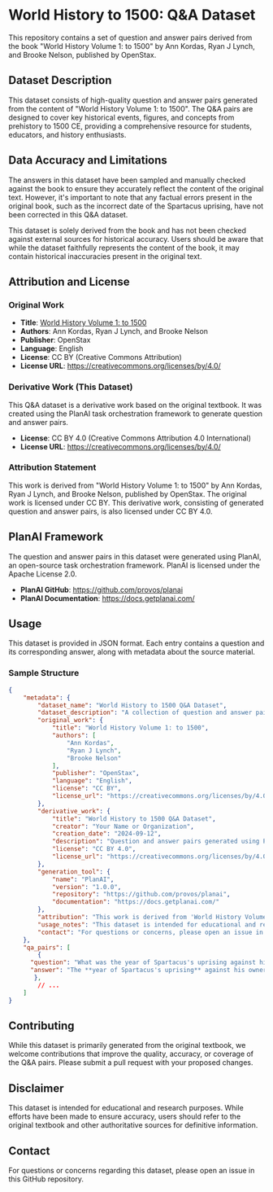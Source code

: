 # World History to 1500: Q&A Dataset

This repository contains a set of question and answer pairs derived from the book "World History Volume 1: to 1500" by Ann Kordas, Ryan J Lynch, and Brooke Nelson, published by OpenStax.

## Dataset Description

This dataset consists of high-quality question and answer pairs generated from the content of "World History Volume 1: to 1500". The Q&A pairs are designed to cover key historical events, figures, and concepts from prehistory to 1500 CE, providing a comprehensive resource for students, educators, and history enthusiasts.

## Data Accuracy and Limitations

The answers in this dataset have been sampled and manually checked against the book to ensure they accurately reflect the content of the original text. However, it's important to note that any factual errors present in the original book, such as the incorrect date of the Spartacus uprising, have not been corrected in this Q&A dataset.

This dataset is solely derived from the book and has not been checked against external sources for historical accuracy. Users should be aware that while the dataset faithfully represents the content of the book, it may contain historical inaccuracies present in the original text.

## Attribution and License

### Original Work

- **Title**: [World History Volume 1: to 1500](https://open.umn.edu/opentextbooks/textbooks/world-history-volume-1-to-1500)
- **Authors**: Ann Kordas, Ryan J Lynch, and Brooke Nelson
- **Publisher**: OpenStax
- **Language**: English
- **License**: CC BY (Creative Commons Attribution)
- **License URL**: https://creativecommons.org/licenses/by/4.0/

### Derivative Work (This Dataset)

This Q&A dataset is a derivative work based on the original textbook. It was created using the PlanAI task orchestration framework to generate question and answer pairs.

- **License**: CC BY 4.0 (Creative Commons Attribution 4.0 International)
- **License URL**: https://creativecommons.org/licenses/by/4.0/

### Attribution Statement

This work is derived from "World History Volume 1: to 1500" by Ann Kordas, Ryan J Lynch, and Brooke Nelson, published by OpenStax. The original work is licensed under CC BY. This derivative work, consisting of generated question and answer pairs, is also licensed under CC BY 4.0.

## PlanAI Framework

The question and answer pairs in this dataset were generated using PlanAI, an open-source task orchestration framework. PlanAI is licensed under the Apache License 2.0.

- **PlanAI GitHub**: https://github.com/provos/planai
- **PlanAI Documentation**: https://docs.getplanai.com/

## Usage

This dataset is provided in JSON format. Each entry contains a question and its corresponding answer, along with metadata about the source material.

### Sample Structure

```json
{
    "metadata": {
        "dataset_name": "World History to 1500 Q&A Dataset",
        "dataset_description": "A collection of question and answer pairs derived from 'World History Volume 1: to 1500'",
        "original_work": {
            "title": "World History Volume 1: to 1500",
            "authors": [
                "Ann Kordas",
                "Ryan J Lynch",
                "Brooke Nelson"
            ],
            "publisher": "OpenStax",
            "language": "English",
            "license": "CC BY",
            "license_url": "https://creativecommons.org/licenses/by/4.0/"
        },
        "derivative_work": {
            "title": "World History to 1500 Q&A Dataset",
            "creator": "Your Name or Organization",
            "creation_date": "2024-09-12",
            "description": "Question and answer pairs generated using PlanAI task orchestration framework",
            "license": "CC BY 4.0",
            "license_url": "https://creativecommons.org/licenses/by/4.0/"
        },
        "generation_tool": {
            "name": "PlanAI",
            "version": "1.0.0",
            "repository": "https://github.com/provos/planai",
            "documentation": "https://docs.getplanai.com/"
        },
        "attribution": "This work is derived from 'World History Volume 1: to 1500' by Ann Kordas, Ryan J Lynch, and Brooke Nelson, published by OpenStax. The original work is licensed under CC BY. This derivative work, consisting of generated question and answer pairs, is also licensed under CC BY 4.0.",
        "usage_notes": "This dataset is intended for educational and research purposes. Users should refer to the original textbook and other authoritative sources for definitive information.",
        "contact": "For questions or concerns, please open an issue in the GitHub repository: https://github.com/provos/world-history-to-1500-qa"
    },
    "qa_pairs": [
        {
      "question": "What was the year of Spartacus's uprising against his owners?",
      "answer": "The **year of Spartacus's uprising** against his owners was **76 BCE**. This insurrection is historically significant because it represented a major challenge to Roman authority, whereby Spartacus's forces not only rose up but also **defeated two Roman armies** before facing eventual defeat in **71 BCE**. The aftermath of Spartacus's rebellion saw thousands of captured rebels crucified, a grim act intended to serve as a warning to all enslaved individuals, illustrating the lengths to which the Roman authorities would go to suppress resistance."
       },
        // ...
    ]
}
```

## Contributing

While this dataset is primarily generated from the original textbook, we welcome contributions that improve the quality, accuracy, or coverage of the Q&A pairs. Please submit a pull request with your proposed changes.

## Disclaimer

This dataset is intended for educational and research purposes. While efforts have been made to ensure accuracy, users should refer to the original textbook and other authoritative sources for definitive information.

## Contact

For questions or concerns regarding this dataset, please open an issue in this GitHub repository.